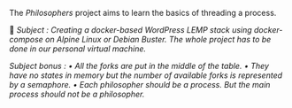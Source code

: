 
The *Philosophers* project aims to learn the basics of threading a process.

📝 *Subject : Creating a docker-based WordPress LEMP stack using docker-compose on Alpine Linux or Debian Buster.
The whole project has to be done in our personal virtual machine.*

*Subject bonus : 
• All the forks are put in the middle of the table.
• They have no states in memory but the number of available forks is represented by
a semaphore.
• Each philosopher should be a process. But the main process should not be a
philosopher.*